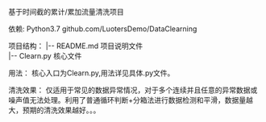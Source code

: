 基于时间截的累计/累加流量清洗项目


依赖:
Python3.7
github.com/LuotersDemo/DataClearning


项目结构：
|-- README.md     项目说明文件  
|-- Clearn.py     核心文件    


用法：
核心入口为Clearn.py,用法详见具体.py文件。


清洗效果：
仅适用于常见的数据异常情况，对于多个连续并且任意的异常数据或噪声值无法处理。利用了普通循环判断+分箱法进行数据检测和平滑，数据量越大，预期的清洗效果越好。。。
